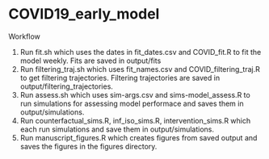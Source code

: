 # COVID19_early_model

Workflow 

1. Run fit.sh which uses the dates in fit_dates.csv and COVID_fit.R to fit the model weekly. Fits are saved in output/fits
2. Run filtering_traj.sh which uses fit_names.csv and COVID_filtering_traj.R to get filtering trajectories. Filtering trajectories are saved in output/filtering_trajectories.
3. Run assess.sh which uses sim-args.csv and sims-model_assess.R to run simulations for assessing model performace and saves them in output/simulations. 
4.  Run counterfactual_sims.R, inf_iso_sims.R, intervention_sims.R which each run simulations and save them in output/simulations.
5. Run manuscript_figures.R which creates figures from saved output and saves the figures in the figures directory.